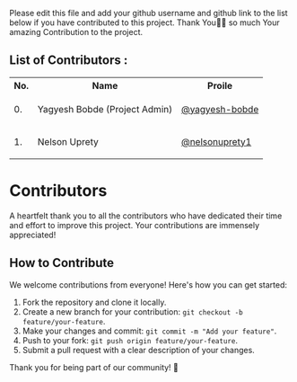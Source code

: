 Please edit this file and add your github username and github link to the list below if you have contributed to this project. Thank You🙇‍♂️ so much Your amazing Contribution to the project.

## List of Contributors :
<table>
<tr>
<th>
No.
</th>
<th>
Name
</th>
<th>
Proile
</th>
</tr>
<tr>
<td>
0.
</td>
<td>
Yagyesh Bobde (Project Admin)
</td>
<td>

[@yagyesh-bobde](https://github.com/yagyesh-bobde)
</td>
</tr>
<tr>
<td>
1.
</td>
<td>
Nelson Uprety
</td>
<td>

[@nelsonuprety1](https://github.com/nelsonuprety1)
</td>
</tr>
</table>


# Contributors

A heartfelt thank you to all the contributors who have dedicated their time and effort to improve this project. Your contributions are immensely appreciated!

## How to Contribute

We welcome contributions from everyone! Here's how you can get started:

1. Fork the repository and clone it locally.
2. Create a new branch for your contribution: `git checkout -b feature/your-feature`.
3. Make your changes and commit: `git commit -m "Add your feature"`.
4. Push to your fork: `git push origin feature/your-feature`.
5. Submit a pull request with a clear description of your changes.

Thank you for being part of our community! 🙌
